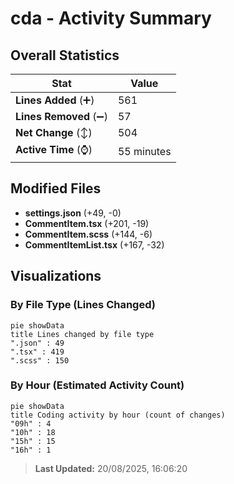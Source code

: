 # cda - Activity Summary 

## Overall Statistics

| Stat                   | Value                                                             |
| ---------------------- | ----------------------------------------------------------------- |
| **Lines Added** (➕)   | 561                                          |
| **Lines Removed** (➖) | 57                                        |
| **Net Change** (↕)    | 504                |
| **Active Time** (⌚)   | 55 minutes |


## Modified Files
- **settings.json** (+49, -0)
- **CommentItem.tsx** (+201, -19)
- **CommentItem.scss** (+144, -6)
- **CommentItemList.tsx** (+167, -32)

## Visualizations

### By File Type (Lines Changed)

```mermaid
pie showData
title Lines changed by file type
".json" : 49
".tsx" : 419
".scss" : 150
```

### By Hour (Estimated Activity Count)

```mermaid
pie showData
title Coding activity by hour (count of changes)
"09h" : 4
"10h" : 18
"15h" : 15
"16h" : 1
```


> **Last Updated:** 20/08/2025, 16:06:20